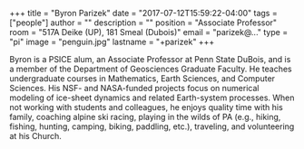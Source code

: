 +++
title = "Byron Parizek"
date = "2017-07-12T15:59:22-04:00"
tags = ["people"]
author = ""
description = ""
position = "Associate Professor"
room = "517A Deike (UP), 181 Smeal (Dubois)"
email = "parizek@..."
type = "pi"
image = "penguin.jpg"
lastname = "+parizek"
+++

Byron is a PSICE alum, an Associate Professor at Penn State DuBois, and is a member of the Department of Geosciences Graduate Faculty. He teaches undergraduate courses in Mathematics, Earth Sciences, and Computer Sciences. His NSF- and NASA-funded projects focus on numerical modeling of ice-sheet dynamics and related Earth-system processes. When not working with students and colleagues, he enjoys quality time with his family, coaching alpine ski racing, playing in the wilds of PA (e.g., hiking, fishing, hunting, camping, biking, paddling, etc.), traveling, and volunteering at his Church.
